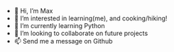 - 👋 Hi, I’m Max
- 👀 I’m interested in learning(me), and cooking/hiking!
- 🌱 I’m currently learning Python
- 💞️ I’m looking to collaborate on future projects 
- 📫 Send me a message on Github

<!---
maxmellman/maxmellman is a ✨ special ✨ repository because its `README.md` (this file) appears on your GitHub profile.
You can click the Preview link to take a look at your changes.
--->
